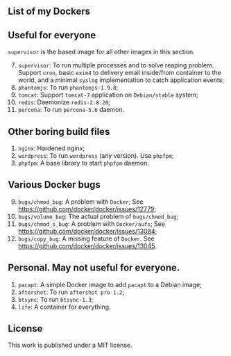 ## List of my Dockers

## Useful for everyone

`supervisor` is the based image for all other images in this section.

7. `supervisor`:
    To run multiple processes and to solve reaping problem.
    Support `cron`, basic `exim4` to delivery
    email inside/from container to the world, and a minimal `syslog`
    implementation to catch application events;
4. `phantomjs`: To run `phantomjs-1.9.8`;
6. `tomcat`: Support `tomcat-7` application on `Debian/stable` system;
10. `redis`: Daemonize `redis-2.8.20`;
11. `percona`: To run `percona-5.6` daemon.

## Other boring build files

1. `nginx`: Hardened nginx;
1. `wordpress`: To run `wordpress` (any version). Use `phpfpm`;
1. `phpfpm`: A base library to start `phpfpm` daemon.

## Various Docker bugs

9. `bugs/chmod_bug`: A problem with `Docker`;
    See https://github.com/docker/docker/issues/12779;
12. `bugs/volume_bug`: The actual problem of `bugs/chmod_bug`;
10. `bugs/chmod_s_bug`: A problem with `Docker/aufs`;
    See https://github.com/docker/docker/issues/13084;
11. `bugs/copy_bug`: A missing feature of `Docker`.
    See https://github.com/docker/docker/issues/13045.

## Personal. May not useful for everyone.

1. `pacapt`: A simple Docker image to add `pacapt` to a Debian image;
2. `aftershot`: To run `aftershot pro 1.2`;
5. `btsync`: To run `btsync-1.3`;
8. `life`: A container for everything.

## License

This work is published under a MIT license.
